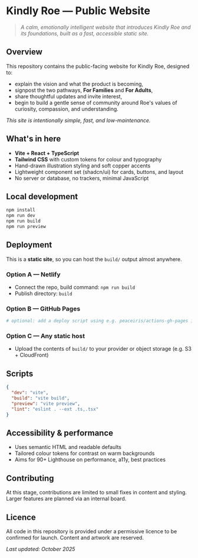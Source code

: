 # Kindly Roe — Public Website

> _A calm, emotionally intelligent website that introduces Kindly Roe and its foundations, built as a fast, accessible static site._

## Overview

This repository contains the public-facing website for Kindly Roe, designed to:

- explain the vision and what the product is becoming,
- signpost the two pathways, **For Families** and **For Adults**,
- share thoughtful updates and invite interest,
- begin to build a gentle sense of community around Roe's values of curiosity, compassion, and understanding.

_This site is intentionally simple, fast, and low-maintenance._

## What's in here

- **Vite + React + TypeScript**
- **Tailwind CSS** with custom tokens for colour and typography
- Hand-drawn illustration styling and soft copper accents
- Lightweight component set (shadcn/ui) for cards, buttons, and layout
- No server or database, no trackers, minimal JavaScript

## Local development

```bash
npm install
npm run dev
npm run build
npm run preview
```

## Deployment

This is a **static site**, so you can host the `build/` output almost anywhere.

### Option A — Netlify

- Connect the repo, build command: `npm run build`
- Publish directory: `build`

### Option B — GitHub Pages

```bash
# optional: add a deploy script using e.g. peaceiris/actions-gh-pages in CI
```

### Option C — Any static host

- Upload the contents of `build/` to your provider or object storage (e.g. S3 + CloudFront)

## Scripts

```json
{
  "dev": "vite",
  "build": "vite build",
  "preview": "vite preview",
  "lint": "eslint . --ext .ts,.tsx"
}
```

## Accessibility & performance

- Uses semantic HTML and readable defaults
- Tailored colour tokens for contrast on warm backgrounds
- Aims for 90+ Lighthouse on performance, a11y, best practices

## Contributing

At this stage, contributions are limited to small fixes in content and styling. Larger features are planned via an internal board.

## Licence

All code in this repository is provided under a permissive licence to be confirmed for launch. Content and artwork are reserved.

_Last updated: October 2025_
